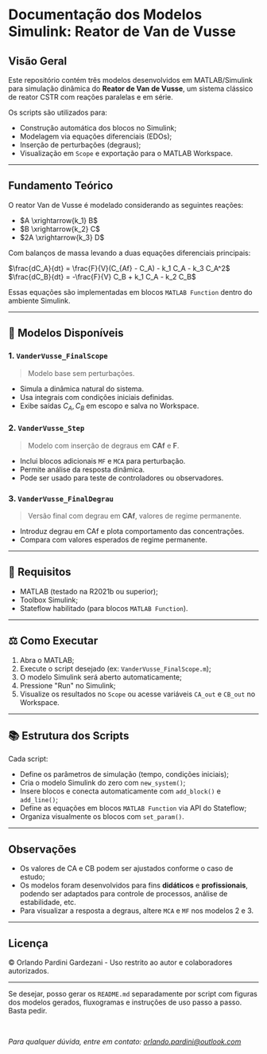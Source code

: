 # Documentação dos Modelos Simulink: Reator de Van de Vusse

##  Visão Geral

Este repositório contém três modelos desenvolvidos em MATLAB/Simulink para simulação dinâmica do **Reator de Van de Vusse**, um sistema clássico de reator CSTR com reações paralelas e em série.

Os scripts são utilizados para:

* Construção automática dos blocos no Simulink;
* Modelagem via equações diferenciais (EDOs);
* Inserção de perturbações (degraus);
* Visualização em `Scope` e exportação para o MATLAB Workspace.

---

##  Fundamento Teórico

O reator Van de Vusse é modelado considerando as seguintes reações:

* $A \xrightarrow{k_1} B$
* $B \xrightarrow{k_2} C$
* $2A \xrightarrow{k_3} D$

Com balanços de massa levando a duas equações diferenciais principais:

$\frac{dC_A}{dt} = \frac{F}{V}(C_{Af} - C_A) - k_1 C_A - k_3 C_A^2$
$\frac{dC_B}{dt} = -\frac{F}{V} C_B + k_1 C_A - k_2 C_B$

Essas equações são implementadas em blocos `MATLAB Function` dentro do ambiente Simulink.

---

## 🔧 Modelos Disponíveis

### 1. `VanderVusse_FinalScope`

> Modelo base sem perturbações.

* Simula a dinâmica natural do sistema.
* Usa integrais com condições iniciais definidas.
* Exibe saídas $C_A, C_B$ em escopo e salva no Workspace.

### 2. `VanderVusse_Step`

> Modelo com inserção de degraus em **CAf** e **F**.

* Inclui blocos adicionais `MF` e `MCA` para perturbação.
* Permite análise da resposta dinâmica.
* Pode ser usado para teste de controladores ou observadores.

### 3. `VanderVusse_FinalDegrau`

> Versão final com degrau em **CAf**, valores de regime permanente.

* Introduz degrau em CAf e plota comportamento das concentrações.
* Compara com valores esperados de regime permanente.

---

## 📖 Requisitos

* MATLAB (testado na R2021b ou superior);
* Toolbox Simulink;
* Stateflow habilitado (para blocos `MATLAB Function`).

---

## ⚖️ Como Executar

1. Abra o MATLAB;
2. Execute o script desejado (ex: `VanderVusse_FinalScope.m`);
3. O modelo Simulink será aberto automaticamente;
4. Pressione "Run" no Simulink;
5. Visualize os resultados no `Scope` ou acesse variáveis `CA_out` e `CB_out` no Workspace.

---

## 📚 Estrutura dos Scripts

Cada script:

* Define os parâmetros de simulação (tempo, condições iniciais);
* Cria o modelo Simulink do zero com `new_system()`;
* Insere blocos e conecta automaticamente com `add_block()` e `add_line()`;
* Define as equações em blocos `MATLAB Function` via API do Stateflow;
* Organiza visualmente os blocos com `set_param()`.

---

##  Observações

* Os valores de CA e CB podem ser ajustados conforme o caso de estudo;
* Os modelos foram desenvolvidos para fins **didáticos** e **profissionais**, podendo ser adaptados para controle de processos, análise de estabilidade, etc.
* Para visualizar a resposta a degraus, altere `MCA` e `MF` nos modelos 2 e 3.

---

##  Licença

© Orlando Pardini Gardezani - Uso restrito ao autor e colaboradores autorizados.

---

Se desejar, posso gerar os `README.md` separadamente por script com figuras dos modelos gerados, fluxogramas e instruções de uso passo a passo. Basta pedir.

</br>

*Para qualquer dúvida, entre em contato: [orlando.pardini@outlook.com](mailto:orlando.pardini@outlook.com)*


